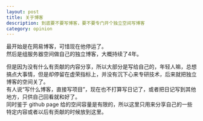 ```yaml
---
layout: post
title: 关于博客
description: 到底要不要写博客，要不要专门开个独立空间写博客
category: opinion
---
```


最开始是在网易博客，可惜现在他停运了。<br>
然后是组服务器空间做自己的独立博客，大概持续了4年。

但是因为没有什么有贡献的内容分享，所以大部分是写给自己的，年轻人嘛，总想搞点大事情，但是却停留在虚荣指标上，并没有沉下心来专研技术，后来就把独立博客的空间关了。<br>
有人说“写什么博客，直接写项目”，现在也不打算写日记了，或者把日记写到其他地方，只供自己回看就和好了。<br>
同时鉴于 github page 给的空间容量是有限的，所以这里只用来分享自己的一些特定内容或者以后有贡献的时候放到这里。


